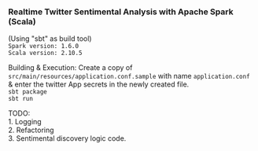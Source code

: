 ### Realtime Twitter Sentimental Analysis with Apache Spark (Scala)

(Using "sbt" as build tool)
<br>
`Spark version: 1.6.0`
<br>
`Scala version: 2.10.5`

Building & Execution:
Create a copy of `src/main/resources/application.conf.sample` with name `application.conf` & enter the twitter App secrets in the newly created file.
<br>
`sbt package`
<br>
`sbt run`


TODO:
<br> 1. Logging
<br> 2. Refactoring
<br> 3. Sentimental discovery logic code.
